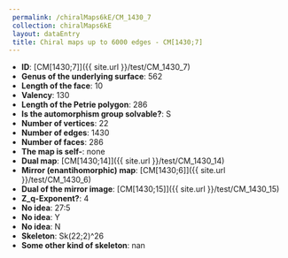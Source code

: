 ```yaml
--- 
 permalink: /chiralMaps6kE/CM_1430_7 
 collection: chiralMaps6kE
 layout: dataEntry
 title: Chiral maps up to 6000 edges - CM[1430;7]
---
```


- **ID**: [CM[1430;7]]({{ site.url }}/test/CM_1430_7)
- **Genus of the underlying surface**: 562
- **Length of the face**: 10
- **Valency**: 130
- **Length of the Petrie polygon**: 286
- **Is the automorphism group solvable?**: S
- **Number of vertices**: 22
- **Number of edges**: 1430
- **Number of faces**: 286
- **The map is self-**: none
- **Dual map**: [CM[1430;14]]({{ site.url }}/test/CM_1430_14)
- **Mirror (enantihomorphic) map**: [CM[1430;6]]({{ site.url }}/test/CM_1430_6)
- **Dual of the mirror image**: [CM[1430;15]]({{ site.url }}/test/CM_1430_15)
- **Z_q-Exponent?**: 4
- **No idea**:  27:5
- **No idea**: Y
- **No idea**: N
- **Skeleton**: Sk(22;2)^26
- **Some other kind of skeleton**: nan
